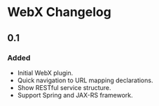 <!-- Keep a Changelog guide -> https://keepachangelog.com -->

# WebX Changelog

## 0.1
### Added
- Initial WebX plugin.
- Quick navigation to URL mapping declarations.
- Show RESTful service structure.
- Support Spring and JAX-RS framework.  
